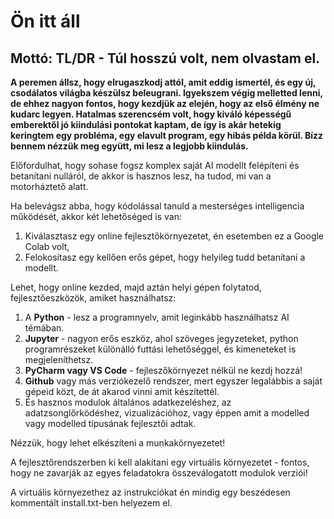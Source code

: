 # Ön itt áll
## Mottó: TL/DR - Túl hosszú volt, nem olvastam el.
__A peremen állsz, hogy elrugaszkodj attól, amit eddig ismertél, és egy új, csodálatos világba készülsz beleugrani. Igyekszem végig melletted lenni, de ehhez nagyon fontos, hogy kezdjük az elején, hogy az első élmény ne kudarc legyen. Hatalmas szerencsém volt, hogy kiváló képességű emberektől jó kiindulási pontokat kaptam, de így is akár hetekig keringtem egy probléma, egy elavult program, egy hibás példa körül. Bízz bennem nézzük meg együtt, mi lesz a legjobb kiindulás.__

Előfordulhat, hogy sohase fogsz komplex saját AI modellt felépíteni és betanítani nulláról, de akkor is hasznos lesz, ha tudod, mi van a motorháztető alatt.

Ha belevágsz abba, hogy kódolással tanuld a mesterséges intelligencia működését, akkor két lehetőséged is van:
1. Kiválasztasz egy online fejlesztőkörnyezetet, én esetemben ez a Google Colab volt,
2. Felokosítasz egy kellően erős gépet, hogy helyileg tudd betanítani a modellt.

Lehet, hogy online kezded, majd aztán helyi gépen folytatod, fejlesztőeszközök, amiket használhatsz:
1. A __Python__ - lesz a programnyelv, amit leginkább használhatsz AI témában.
2. __Jupyter__ - nagyon erős eszköz, ahol szöveges jegyzeteket, python programrészeket különálló futtási lehetőséggel, és kimeneteket is megjeleníthetsz.
3. __PyCharm vagy VS Code__ - fejleszőkörnyezet nélkül ne kezdj hozzá!
4. __Github__ vagy más verziókezelő rendszer, mert egyszer legalábbis a saját gépeid közt, de át akarod vinni amit készítettél.
5. És hasznos modulok általános adatkezeléshez, az adatzsonglőrködéshez, vizualizációhoz, vagy éppen amit a modelled vagy modelled típusának fejlesztői adtak.

Nézzük, hogy lehet elkészíteni a munkakörnyezetet!

A fejlesztőrendszerben ki kell alakítani egy virtuális környezetet - fontos, hogy ne zavarják az egyes feladatokra összeválogatott modulok verziói!

A virtuális környezethez az instrukciókat én mindig egy beszédesen kommentált install.txt-ben helyezem el.
